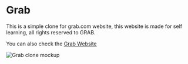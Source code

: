 # Grab
This is a simple clone for grab.com website, this website is made for self learning, all rights reserved to GRAB.

You can also check the [Grab Website](https://grab.com)

![Grab clone mockup](./demo/home.png)
